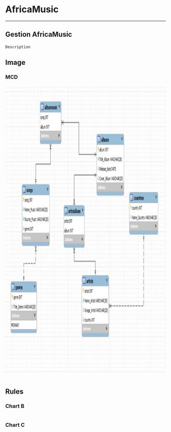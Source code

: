 # AfricaMusic

---
 Gestion AfricaMusic
---
```{r setup, include=FALSE}
Description
```
Image 
--------------------------------------------------
### MCD
<img src="MCD.JPG" witdth="900" height="900"></img>
```{r}
```
Rules
--------------------------------------------------
### Chart B
```{r}

```
### Chart C
```{r}
```


